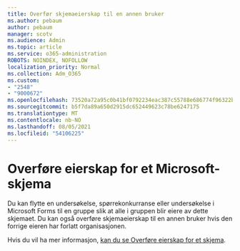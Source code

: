 ```yaml
---
title: Overfør skjemaeierskap til en annen bruker
ms.author: pebaum
author: pebaum
manager: scotv
ms.audience: Admin
ms.topic: article
ms.service: o365-administration
ROBOTS: NOINDEX, NOFOLLOW
localization_priority: Normal
ms.collection: Adm_O365
ms.custom:
- "2548"
- "9000672"
ms.openlocfilehash: 73520a72a95c0b41bf0792234eac387c55788e686774f96322b202fb82b12eb6
ms.sourcegitcommit: b5f7da89a650d2915dc652449623c78be6247175
ms.translationtype: MT
ms.contentlocale: nb-NO
ms.lasthandoff: 08/05/2021
ms.locfileid: "54106225"
---
```

# <a name="transfer-ownership-of-a-microsoft-form"></a>Overføre eierskap for et Microsoft-skjema

Du kan flytte en undersøkelse, spørrekonkurranse eller undersøkelse i Microsoft Forms til en gruppe slik at alle i gruppen blir eiere av dette skjemaet. Du kan også overføre skjemaeierskap til en annen bruker hvis den forrige eieren har forlatt organisasjonen.

Hvis du vil ha mer informasjon, [kan du se Overføre eierskap for et skjema](https://support.office.com/article/Transfer-ownership-of-a-form-921a6361-a4e5-44ea-bce9-c4ed63aa54b4).